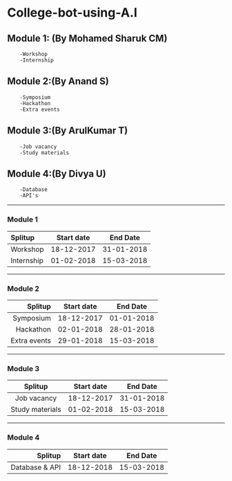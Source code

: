 # College-bot-using-A.I


## Module 1:  (By Mohamed Sharuk CM)
        -Workshop
        -Internship

## Module 2:(By Anand S)
        -Symposium
        -Hackathon
        -Extra events
## Module 3:(By ArulKumar T)
        -Job vacancy
        -Study materials

## Module 4:(By Divya U)
        -Database
        -API's
        
        
        
        
        
        
        
        
        
        
        
        
   
___

### Module 1

| Splitup                         | Start date      | End Date        | 
| :-----------------------------  | :-------------: | :-------------: | 
| Workshop                        | 18-12-2017      | 31-01-2018      | 
| Internship                      | 01-02-2018      | 15-03-2018      | 
                            

***
### Module 2

| Splitup                         | Start date    | End Date      | 
| -----------------------------: | :-------------: | :-------------: | 
| Symposium                      | 18-12-2017    | 01-01-2018    | 
| Hackathon                      | 02-01-2018    | 28-01-2018    | 
|Extra events                    | 29-01-2018    | 15-03-2018    | 

***
### Module 3
| Splitup                       | Start date    | End Date      | 
| :----------------------------:| :-------------: | :-------------: | 
|Job vacancy                    | 18-12-2017    | 31-01-2018    |
|Study materials                | 01-02-2018    | 15-03-2018    |

***
### Module 4
| Splitup                       | Start date    | End Date      | 
| -----------------------------: | :-------------: | :-------------: | 
|Database & API                      | 18-12-2018    | 15-03-2018    |
 



